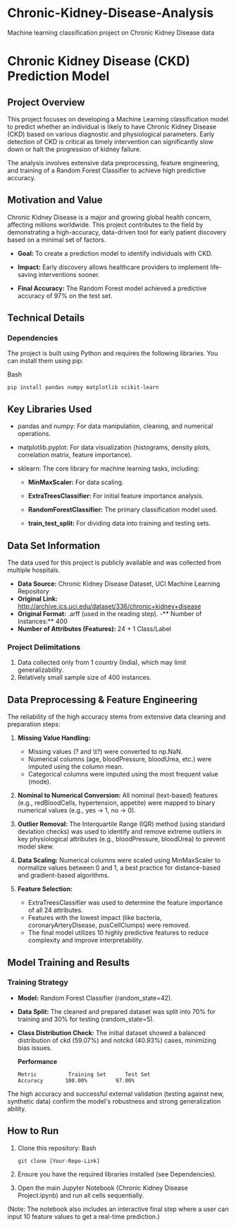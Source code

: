 # Chronic-Kidney-Disease-Analysis
Machine learning classification project on Chronic Kidney Disease data


# Chronic Kidney Disease (CKD) Prediction Model

## Project Overview

This project focuses on developing a Machine Learning classification model to predict whether an individual is likely to have Chronic Kidney Disease (CKD) based on various diagnostic and physiological parameters. Early detection of CKD is critical as timely intervention can significantly slow down or halt the progression of kidney failure.

The analysis involves extensive data preprocessing, feature engineering, and training of a Random Forest Classifier to achieve high predictive accuracy.



## Motivation and Value

Chronic Kidney Disease is a major and growing global health concern, affecting millions worldwide. This project contributes to the field by demonstrating a high-accuracy, data-driven tool for early patient discovery based on a minimal set of factors.

 - **Goal:** To create a prediction model to identify individuals with CKD.

 - **Impact:** Early discovery allows healthcare providers to implement life-saving interventions sooner.

 - **Final Accuracy:** The Random Forest model achieved a predictive accuracy of 97% on the test set.


## Technical Details

### Dependencies

The project is built using Python and requires the following libraries. You can install them using pip:


Bash

    pip install pandas numpy matplotlib scikit-learn

## Key Libraries Used

 - pandas and numpy: For data manipulation, cleaning, and numerical operations.

 - matplotlib.pyplot: For data visualization (histograms, density plots, correlation matrix, feature importance).

 - sklearn: The core library for machine learning tasks, including:

    - **MinMaxScaler:** For data scaling.
  
    - **ExtraTreesClassifier:** For initial feature importance analysis.
  
    - **RandomForestClassifier:** The primary classification model used.
  
    - **train_test_split:** For dividing data into training and testing sets.


## Data Set Information
The data used for this project is publicly available and was collected from multiple hospitals.

 - **Data Source:** Chronic Kidney Disease Dataset, UCI Machine Learning Repository
 - **Original Link:** http://archive.ics.uci.edu/dataset/336/chronic+kidney+disease
 - **Original Format:** .arff (used in the reading step).
 -** Number of Instances:** 400
 - **Number of Attributes (Features):** 24 + 1 Class/Label

### Project Delimitations
 1. Data collected only from 1 country (India), which may limit generalizability.
 2. Relatively small sample size of 400 instances.

## Data Preprocessing & Feature Engineering
The reliability of the high accuracy stems from extensive data cleaning and preparation steps:

 1. **Missing Value Handling:**
     - Missing values (? and \t?) were converted to np.NaN.
     - Numerical columns (age, bloodPressure, bloodUrea, etc.) were imputed using the column mean.
     - Categorical columns were imputed using the most frequent value (mode).

 2. **Nominal to Numerical Conversion:** All nominal (text-based) features (e.g., redBloodCells, hypertension, appetite) were mapped to binary numerical values (e.g., yes → 1, no → 0).

 3. **Outlier Removal:** The Interquartile Range (IQR) method (using standard deviation checks) was used to identify and remove extreme outliers in key physiological attributes (e.g., bloodPressure, bloodUrea) to prevent model skew.

 4. **Data Scaling:** Numerical columns were scaled using MinMaxScaler to normalize values between 0 and 1, a best practice for distance-based and gradient-based algorithms.

 5. **Feature Selection:**
     - ExtraTreesClassifier was used to determine the feature importance of all 24 attributes.
     - Features with the lowest impact (like bacteria, coronaryArteryDisease, pusCellClumps) were removed.
     - The final model utilizes 10 highly predictive features to reduce complexity and improve interpretability.

## Model Training and Results

### Training Strategy
 - **Model:** Random Forest Classifier (random_state=42).
 - **Data Split:** The cleaned and prepared dataset was split into 70% for training and 30% for testing (random_state=5).
 - **Class Distribution Check:** The initial dataset showed a balanced distribution of ckd (59.07%) and notckd (40.93%) cases, minimizing bias issues.

    **Performance**

       Metric	       Training Set      Test Set
       Accuracy	      100.00%	      97.00%

The high accuracy and successful external validation (testing against new, synthetic data) confirm the model's robustness and strong generalization ability.


## How to Run

 1. Clone this repository:
    Bash

        git clone [Your-Repo-Link]

 2. Ensure you have the required libraries installed (see Dependencies).

 3. Open the main Jupyter Notebook (Chronic Kidney Disease Project.ipynb) and run all cells sequentially.

(Note: The notebook also includes an interactive final step where a user can input 10 feature values to get a real-time prediction.)
